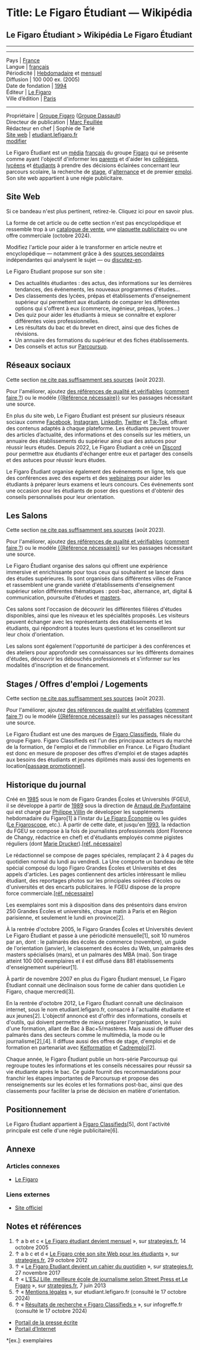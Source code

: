 # Title: Le Figaro Étudiant — Wikipédia

## Le Figaro Étudiant > Wikipédia Le Figaro Étudiant  
---  
[](/w/index.php?title=Fichier:Le_Figaro_%C3%89tudiant.svg&lang=fr)  
  
* * *  
  
Pays  | [](/wiki/Fichier:Flag_of_France.svg "Drapeau de la France") [France](/wiki/France "France")  
Langue  | [français](/wiki/Fran%C3%A7ais "Français")  
Périodicité  | [Hebdomadaire](/wiki/Hebdomadaire "Hebdomadaire") et [mensuel](/wiki/Mensuel "Mensuel")  
Diffusion  | 100 000 ex. (2005)   
Date de fondation  | [1994](/wiki/1994 "1994")  
Éditeur  | [Le Figaro](/wiki/Le_Figaro "Le Figaro")  
Ville d’édition  | [Paris](/wiki/Paris "Paris")  
  
* * *  
  
Propriétaire  | [Groupe Figaro](/wiki/Groupe_Figaro "Groupe Figaro") ([Groupe Dassault](/wiki/Groupe_Dassault "Groupe Dassault"))   
Directeur de publication  | [Marc Feuillée](/wiki/Marc_Feuill%C3%A9e "Marc Feuillée")  
Rédacteur en chef  | Sophie de Tarlé   
[Site web](/wiki/Site_web "Site web") | [etudiant.lefigaro.fr](https://etudiant.lefigaro.fr/)  
[modifier](https://fr.wikipedia.org/w/index.php?title=Le_Figaro_%C3%89tudiant&action=edit&section=0)
[](/wiki/Mod%C3%A8le:Infobox_Presse_%C3%A9crite "Consultez la documentation du
modèle")  
  
Le Figaro Étudiant est un [média](/wiki/M%C3%A9dia "Média")
[français](/wiki/France "France") du groupe [Figaro](/wiki/Le_Figaro "Le
Figaro") qui se présente comme ayant l'objectif d'informer les
[parents](/wiki/Parent_\(famille\) "Parent \(famille\)") et d'aider les
[collégiens](/wiki/Coll%C3%A8ge_en_France "Collège en France"),
[lycéens](/wiki/Lyc%C3%A9e_en_France "Lycée en France") et
[étudiants](/wiki/Enseignement_sup%C3%A9rieur_en_France "Enseignement
supérieur en France") à prendre des décisions éclairées concernant leur
parcours scolaire, la recherche de [stage](/wiki/Stage "Stage"),
d'[alternance](/wiki/Formation_par_alternance "Formation par alternance") et
de premier [emploi](/wiki/Emploi "Emploi"). Son site web appartient à une
régie publicitaire.

## Site Web

[](/wiki/Mod%C3%A8le:Catalogue_de_vente "Si ce bandeau n'est plus pertinent,
retirez-le. Cliquez ici pour en savoir plus.")Si ce bandeau n'est plus
pertinent, retirez-le. Cliquez ici pour en savoir plus.

[](/wiki/Fichier:Tangopub.svg)

La forme de cet article ou de cette section n'est pas encyclopédique et
ressemble trop à un [catalogue de
vente](/wiki/Catalogue_d%27offres_et_de_produits "Catalogue d'offres et de
produits"), une [plaquette publicitaire](/wiki/Tract "Tract") ou une offre
commerciale (octobre 2024).

Modifiez l'article pour aider à le transformer en article neutre et
encyclopédique — notamment grâce à des [sources
secondaires](/wiki/Wikip%C3%A9dia:SPSS "Wikipédia:SPSS") indépendantes qui
analysent le sujet — ou [discutez-en](/wiki/Discussion:Le_Figaro_%C3%89tudiant
"Discussion:Le Figaro Étudiant").

Le Figaro Etudiant propose sur son site :

  * Des actualités étudiantes : des actus, des informations sur les dernières tendances, des événements, les nouveaux programmes d'études…
  * Des classements des lycées, prépas et établissements d'enseignement supérieur qui permettent aux étudiants de comparer les différentes options qui s'offrent à eux (commerce, ingénieur, prépas, lycées…)
  * Des quiz pour aider les étudiants à mieux se connaître et explorer différentes voies professionnelles.
  * Les résultats du bac et du brevet en direct, ainsi que des fiches de révisions.
  * Un annuaire des formations du supérieur et des fiches établissements.
  * Des conseils et actus sur [Parcoursup](/wiki/Parcoursup "Parcoursup").

## Réseaux sociaux

[](/wiki/Fichier:2017-fr.wp-orange-source.svg)

Cette section [ne cite pas suffisamment ses
sources](/wiki/Wikip%C3%A9dia:Citez_vos_sources "Wikipédia:Citez vos sources")
(août 2023).

Pour l'améliorer, ajoutez [des références de qualité et
vérifiables](/wiki/Aide:Identifier_des_sources_fiables "Aide:Identifier des
sources fiables") ([comment faire
?](/wiki/Aide:Ins%C3%A9rer_une_r%C3%A9f%C3%A9rence_\(%C3%89diteur_visuel\)
"Aide:Insérer une référence \(Éditeur visuel\)")) ou le modèle [{{Référence
nécessaire}}](/wiki/Mod%C3%A8le:R%C3%A9f%C3%A9rence_n%C3%A9cessaire
"Modèle:Référence nécessaire") sur les passages nécessitant une source.

En plus du site web, Le Figaro Étudiant est présent sur plusieurs réseaux
sociaux comme [Facebook](/wiki/Facebook "Facebook"),
[Instagram](/wiki/Instagram "Instagram"), [LinkedIn](/wiki/LinkedIn
"LinkedIn"), [Twitter](/wiki/Twitter "Twitter") et [Tik-Tok](/wiki/TikTok
"TikTok"), offrant des contenus adaptés à chaque plateforme. Les étudiants
peuvent trouver des articles d’actualité, des informations et des conseils sur
les métiers, un annuaire des établissements du supérieur ainsi que des astuces
pour réussir leurs études. Depuis 2022, Le Figaro Étudiant a créé un
[Discord](/wiki/Discord_\(logiciel\) "Discord \(logiciel\)") pour permettre
aux étudiants d'échanger entre eux et partager des conseils et des astuces
pour réussir leurs études.

Le Figaro Étudiant organise également des événements en ligne, tels que des
conférences avec des experts et des [webinaires](/wiki/Webinaire "Webinaire")
pour aider les étudiants à préparer leurs examens et leurs concours. Ces
événements sont une occasion pour les étudiants de poser des questions et
d'obtenir des conseils personnalisés pour leur orientation.

## Les Salons

[](/wiki/Fichier:2017-fr.wp-orange-source.svg)

Cette section [ne cite pas suffisamment ses
sources](/wiki/Wikip%C3%A9dia:Citez_vos_sources "Wikipédia:Citez vos sources")
(août 2023).

Pour l'améliorer, ajoutez [des références de qualité et
vérifiables](/wiki/Aide:Identifier_des_sources_fiables "Aide:Identifier des
sources fiables") ([comment faire
?](/wiki/Aide:Ins%C3%A9rer_une_r%C3%A9f%C3%A9rence_\(%C3%89diteur_visuel\)
"Aide:Insérer une référence \(Éditeur visuel\)")) ou le modèle [{{Référence
nécessaire}}](/wiki/Mod%C3%A8le:R%C3%A9f%C3%A9rence_n%C3%A9cessaire
"Modèle:Référence nécessaire") sur les passages nécessitant une source.

Le Figaro Étudiant organise des salons qui offrent une expérience immersive et
enrichissante pour tous ceux qui souhaitent se lancer dans des études
supérieures. Ils sont organisés dans différentes villes de France et
rassemblent une grande variété d'établissements d'enseignement supérieur selon
différentes thématiques : post-bac, alternance, art, digital & communication,
poursuite d’études et [masters](/wiki/Dipl%C3%B4me_national_de_master "Diplôme
national de master").

Ces salons sont l'occasion de découvrir les différentes filières d'études
disponibles, ainsi que les niveaux et les spécialités proposés. Les visiteurs
peuvent échanger avec les représentants des établissements et les étudiants,
qui répondront à toutes leurs questions et les conseilleront sur leur choix
d'orientation.

Les salons sont également l'opportunité de participer à des conférences et des
ateliers pour approfondir ses connaissances sur les différents domaines
d'études, découvrir les débouchés professionnels et s'informer sur les
modalités d'inscription et de financement.

## Stages / Offres d'emploi / Logements

[](/wiki/Fichier:2017-fr.wp-orange-source.svg)

Cette section [ne cite pas suffisamment ses
sources](/wiki/Wikip%C3%A9dia:Citez_vos_sources "Wikipédia:Citez vos sources")
(août 2023).

Pour l'améliorer, ajoutez [des références de qualité et
vérifiables](/wiki/Aide:Identifier_des_sources_fiables "Aide:Identifier des
sources fiables") ([comment faire
?](/wiki/Aide:Ins%C3%A9rer_une_r%C3%A9f%C3%A9rence_\(%C3%89diteur_visuel\)
"Aide:Insérer une référence \(Éditeur visuel\)")) ou le modèle [{{Référence
nécessaire}}](/wiki/Mod%C3%A8le:R%C3%A9f%C3%A9rence_n%C3%A9cessaire
"Modèle:Référence nécessaire") sur les passages nécessitant une source.

Le Figaro Étudiant est une des marques de [Figaro
Classifieds](/wiki/Figaro_Classifieds "Figaro Classifieds"), filiale du groupe
Figaro. Figaro Classifieds est l'un des principaux acteurs du marché de la
formation, de l'emploi et de l'immobilier en France. Le Figaro Étudiant est
donc en mesure de proposer des offres d'emploi et de stages adaptés aux
besoins des étudiants et jeunes diplômés mais aussi des logements en
location[[passage promotionnel]](/wiki/Wikip%C3%A9dia:NOPUB
"Wikipédia:NOPUB").

## Historique du journal

Créé en [1985](/wiki/1985 "1985") sous le nom de Figaro Grandes Écoles et
Universités (FGEU), il se développe à partir de [1989](/wiki/1989 "1989") sous
la direction de [Arnaud de Puyfontaine](/wiki/Arnaud_de_Puyfontaine "Arnaud de
Puyfontaine") qui est chargé par [Philippe Villin](/wiki/Philippe_Villin
"Philippe Villin") de développer les suppléments hebdomadaire du Figaro[1] à
l'instar du [Le Figaro Économie](/wiki/Le_Figaro_%C3%89conomie "Le Figaro
Économie") ou les guides ([Le Figaroscope](/wiki/Le_Figaroscope "Le
Figaroscope"), etc.). À partir de cette date, et jusqu'en [1993](/wiki/1993
"1993"), la rédaction du FGEU se compose à la fois de journalistes
professionnels (dont Florence de Changy, rédactrice en chef) et d'étudiants
employés comme pigistes réguliers (dont [Marie Drucker](/wiki/Marie_Drucker
"Marie Drucker")).[[réf.
nécessaire]](/wiki/Aide:R%C3%A9f%C3%A9rence_n%C3%A9cessaire "Aide:Référence
nécessaire")

Le rédactionnel se compose de pages spéciales, remplaçant 2 à 4 pages du
quotidien normal du lundi au vendredi. La Une comporte un bandeau de tête
spécial composé du logo Figaro Grandes Écoles et Universités et des appels
d'articles. Les pages contiennent des articles intéressant le milieu étudiant,
des reportages photos sur les principales soirées d'écoles ou d'universités et
des encarts publicitaires. le FGEU dispose de la propre force
commerciale.[[réf. nécessaire]](/wiki/Aide:R%C3%A9f%C3%A9rence_n%C3%A9cessaire
"Aide:Référence nécessaire")

Les exemplaires sont mis à disposition dans des présentoirs dans environ 250
Grandes Écoles et universités, chaque matin à Paris et en Région parisienne,
et seulement le lundi en province[2].

À la rentrée d'octobre 2005, le Figaro Grandes Écoles et Universités devient
Le Figaro Étudiant et passe à une périodicité mensuelle[1], soit 10 numéros
par an, dont : le palmarès des écoles de commerce (novembre), un guide de
l'orientation (janvier), le classement des écoles du Web, un palmarès des
masters spécialisés (mars), et un palmarès des MBA (mai). Son tirage atteint
100 000 exemplaires et il est diffusé dans 881 établissements d'enseignement
supérieur[1].

À partir de novembre 2007 en plus du Figaro Étudiant mensuel, Le Figaro
Étudiant connait une déclinaison sous forme de cahier dans quotidien Le
Figaro, chaque mercredi[3].

En la rentrée d'octobre 2012, Le Figaro Étudiant connaît une déclinaison
internet, sous le nom etudiant.lefigaro.fr, consacré à l'actualité étudiante
et aux jeunes[2]. L'objectif annoncé est d'offrir des informations, conseils
et d'outils, qui doivent permettre de mieux préparer l'organisation, le suivi
d'une formation, allant de Bac à Bac+5/mastères. Mais aussi de diffuser des
palmarès dans des secteurs comme le multimédia, la mode ou le
journalisme[2],[4]. Il diffuse aussi des offres de stage, d'emploi et de
formation en partenariat avec [Kelformation](/wiki/Keljob.com "Keljob.com") et
[Cadremploi](/wiki/Cadremploi "Cadremploi")[2].

Chaque année, le Figaro Étudiant publie un hors-série Parcoursup qui regroupe
toutes les informations et les conseils nécessaires pour réussir sa vie
étudiante après le bac. Ce guide fournit des recommandations pour franchir les
étapes importantes de Parcoursup et propose des renseignements sur les écoles
et les formations post-bac, ainsi que des classements pour faciliter la prise
de décision en matière d'orientation.

## Positionnement

Le Figaro Étudiant appartient à [Figaro Classifieds](/wiki/Figaro_Classifieds
"Figaro Classifieds")[5], dont l'activité principale est celle d'une régie
publicitaire[6].

## Annexe

### Articles connexes

  * [Le Figaro](/wiki/Le_Figaro "Le Figaro")

### Liens externes

  * [Site officiel](http://etudiant.lefigaro.fr/)

## Notes et références

  1. ↑ a b et c « [Le Figaro étudiant devient mensuel](http://www.strategies.fr/actualites/medias/r86406W/le-figaro-etudiant-devient-mensuel.html) », sur [strategies.fr](/wiki/Strat%C3%A9gies "Stratégies"), 14 octobre 2005
  2. ↑ a b c et d « [Le Figaro crée son site Web pour les étudiants](http://www.strategies.fr/actualites/medias/198423W/le-figaro-cree-son-site-web-pour-les-etudiants.html) », sur [strategies.fr](/wiki/Strat%C3%A9gies "Stratégies"), 29 octobre 2012
  3. ↑ « [Le Figaro Etudiant devient un cahier du quotidien](http://www.strategies.fr/actualites/medias/r95420W/le-figaro-etudiant-devient-un-cahier-du-quotidien.html) », sur [strategies.fr](/wiki/Strat%C3%A9gies "Stratégies"), 27 novembre 2017
  4. ↑ « [L’ESJ Lille, meilleure école de journalisme selon Street Press et Le Figaro](http://www.strategies.fr/actualites/medias/214297W/l-esj-lille-meilleure-ecole-de-journalisme-selon-street-press-et-le-figaro.html) », sur [strategies.fr](/wiki/Strat%C3%A9gies "Stratégies"), 7 juin 2013
  5. ↑ « [Mentions légales](https://etudiant.lefigaro.fr/mentions-legales/) », sur etudiant.lefigaro.fr (consulté le 17 octobre 2024)
  6. ↑ « [Résultats de recherche « Figaro Classifieds »](https://www.infogreffe.fr/recherche-entreprise-dirigeant/resultats-de-recherche?recherche=Entreprises&dirigeantPage=0&dirigeantPageSize=10&phrase=Figaro%20Classifieds) », sur infogreffe.fr (consulté le 17 octobre 2024)

  * [](/wiki/Portail:Presse_%C3%A9crite "Portail de la presse écrite") [Portail de la presse écrite](/wiki/Portail:Presse_%C3%A9crite "Portail:Presse écrite")
  * [](/wiki/Portail:Internet "Portail d’Internet") [Portail d’Internet](/wiki/Portail:Internet "Portail:Internet")

  *[ex.]: exemplaires

